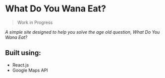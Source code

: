 # What Do You Wana Eat?
> Work in Progress
> 
*A simple site designed to help you solve the age old question, What Do You Wana Eat?*

## Built using:
- React.js
- Google Maps API
